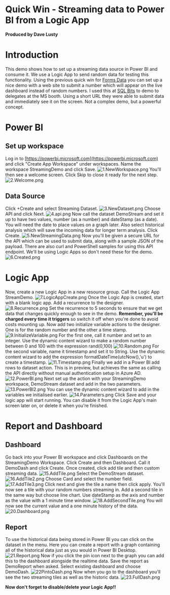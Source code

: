 # Quick Win - Streaming data to Power BI from a Logic App
**Produced by Dave Lusty**

# Introduction
This demo shows how to set up a streaming data source in Power BI and consume it. We use a Logic App to send random data for testing this functionality. Using the previous quick win for [Forms Data](https://github.com/davedoesdemos/Quickwins-FormsData/blob/master/QuickwinsFormsData.md) you can set up a nice demo with a web site to submit a number which will appear on the live dashboard instead of random numbers. I used this at [SQL Bits](www.sqlbits.com) to demo to delegates at the MS booth. Using a short URL they were able to submit data and immediately see it on the screen. Not a complex demo, but a powerful concept.

# Power BI

## Set up workspace
Log in to [https://powerbi.microsoft.com](https://powerbi.microsoft.com) and click "Create App Workspace" under workspaces. Name the workspace StreamingDemo and click Save.
![1.NewWorkspace.png](images/1.NewWorkspace.png)
You'll then see a welcome screen. Click Skip to close it ready for the next step.
![2.Welcome.png](images/2.Welcome.png)

## Data Source

Click +Create and select Streaming Dataset.
![3.NewDataset.png](images/3.NewDataset.png)
Choose API and click Next.
![4.api.png](images/4.api.png)
Now call the dataset DemoStream and set it up to have two values, number (as a number) and dateStamp (as a date). You will need the date to place values on a graph later. Also select historical analysis which will save the incoming data for longer term analysis. Click Create.
![5.NewStreamingData.png](images/5.NewStreamingData.png)
Now you'll be given a secure URL for the API which can be used to submit data, along with a sample JSON of the payload. There are also curl and PowerShell samples for using this API endpoint. We'll be using Logic Apps so don't need these for the demo.
![6.Created.png](images/6.Created.png)

# Logic App

Now, create a new Logic App in a new resource group. Call the Logic App StreamDemo. 
![7.LogicAppCreate.png](images/7.LogicAppCreate.png)
Once the Logic App is created, start with a blank logic app. Add a recurrence to the designer.
![8.Recurrence.png](images/8.Recurrence.png)
Set the recurrence to 5 seconds to ensure that we get data that changes quickly enough to see in the demo. **Remember, you'll be charged every time it triggers** so switch it off when you're done to avoid costs mounting up. Now add two initialize variable actions to the designer. One is for the random number and the other a time stamp.
![9.InitializeVariable.png](images/9.InitializeVariable.png)
For the first one, call it number and set to an integer. Use the dynamic content wizard to make a random number between 0 and 100 with the expression rand(0,100)
![10.Random.png](images/10.Random.png)
For the second variable, name it timestamp and set it to String. Use the dynamic content wizard to add the expression formatDateTime(utcNow(),'u') to create a timestamp.
![11.Timestamp.png](images/11.Timestamp.png)
Finally we add in a Power BI add rows to dataset action. This is in preview, but achieves the same as calling the API directly without manual authentication setup in Azure AD.
![12.PowerBI.png](images/12.PowerBI.png)
Next set up the action with your StreamingDemo workspace, DemoStream dataset and add in the two parameters.
![13.PowerBI2.png](images/13.PowerBI2.png)
You can use the dynamic content wizard to add in the variables we initialised earlier.
![14.Parameters.png](images/14.Parameters.png)
Click Save and your logic app will start running. You can disable it from the Logic App's main screen later on, or delete it when you're finished.

# Report and Dashboard

## Dashboard
Go back into your Power BI workspace and click Dashboards on the StreamingDemo Workspace. Click Create and then Dashboard. Call it DemoDash and click Create. Once created, click add tile and then custom streaming data.
![15.AddTile.png](images/15.AddTile.png)
Select the DemoStream dataset.
![16.AddTile2.png](images/16.AddTile2.png)
Choose Card and select the number field.
![17.AddTile3.png](images/17.AddTile3.png)
Click next and give the tile a name then click apply. You'll now see a tile with your random numbers streaming in. Add a second tile in the same way but choose line chart. Use dateStamp as the axis and number as the value with a 1 minute time window.
![18.AddSecondTile.png](images/18.AddSecondTile.png)
You will now see the current value and a one minute history of the data.
![20.Dashboard.png](images/20.Dashboard.png)

## Report
To use the historical data being stored in Power BI you can click on the dataset in the menu. Here you can create a report with a graph containing all of the historical data just as you would in Power BI Desktop.
![21.Report.png](images/21.Report.png)
Now if you click the pin icon next to the graph you can add this to the dashboard alongside the realtime data. Save the report as DemoReport when asked. Select existing dashboard and choose DemoDash.
![22PintoDash.png](images/22PintoDash.png)
Now when you go to the dashboard you'll see the two streaming tiles as well as the historic data.
![23.FullDash.png](images/23.FullDash.png)

**Now don't forget to disable/delete your Logic App!!**